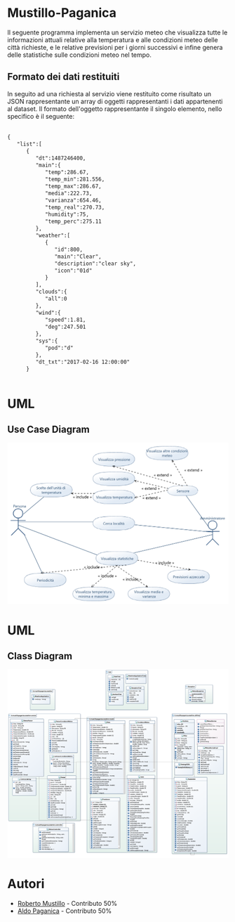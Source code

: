 # Mustillo-Paganica
Il seguente programma implementa un servizio meteo che visualizza tutte le informazioni attuali relative alla temperatura e alle condizioni meteo delle città richieste, e le relative previsioni per i giorni successivi e infine genera delle statistiche sulle condizioni meteo nel tempo.

## Formato dei dati restituiti
In seguito ad una richiesta al servizio viene restituito come risultato un JSON rappresentante un array di oggetti rappresentanti i dati appartenenti al dataset. Il formato dell'oggetto rappresentante il singolo elemento, nello specifico è il seguente:
```
	                          
{
   "list":[
      {
         "dt":1487246400,
         "main":{
            "temp":286.67,
            "temp_min":281.556,
            "temp_max":286.67,
            "media":222.73,
            "varianza":654.46,
            "temp_real":270.73,
            "humidity":75,
            "temp_perc":275.11
         },
         "weather":[
            {
               "id":800,
               "main":"Clear",
               "description":"clear sky",
               "icon":"01d"
            }
         ],
         "clouds":{
            "all":0
         },
         "wind":{
            "speed":1.81,
            "deg":247.501
         },
         "sys":{
            "pod":"d"
         },
         "dt_txt":"2017-02-16 12:00:00"
      }
                          

```

# UML
## Use Case Diagram

<img src ="/Mustillo-Paganica Use Case Diagram.png"/>

# UML
## Class Diagram
<img src ="/Mustillo-Paganica Class Diagram1.png"/>

# Autori

- [Roberto Mustillo](https://github.com/RobertoMustillo) - Contributo 50%
- [Aldo Paganica](https://github.com/AldoPaganica) - Contributo 50%
